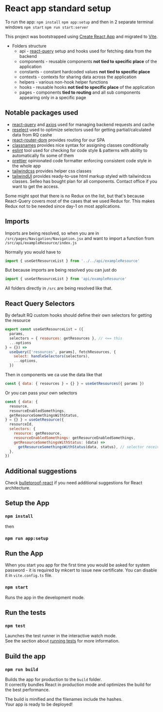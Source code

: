 # React app standard setup

To run the app:
`npm install`
`npm app:setup`
and then in 2 separate terminal windows
`npm start`
`npm run start:server`

This project was bootstrapped using [Create React App](https://github.com/facebook/create-react-app) and migrated to [Vite](https://vitejs.dev/).

- Folders structure
  - api - [react-query](https://react-query.tanstack.com/) setup and hooks used for fetching data from the backend
  - components - reusable components **not tied to specific place** of the application
  - constants - constant hardcoded values **not tied to specific place**
  - contexts - contexts for sharing data across the application
  - helpers - various non-hook helper functions
  - hooks - reusable hooks **not tied to specific place** of the application
  - pages - components **tied to routing** and all sub components appearing only in a specific page

## Notable packages used

- [react-query](https://react-query.tanstack.com/) and [axios](https://axios-http.com/) used for managing backend requests and cache
- [reselect](https://github.com/reduxjs/reselect) used to optimize selectors used for getting partial/calculated data from RQ cashe
- [react-router-dom](https://reactrouter.com/docs/en/v6) provides routing for our SPA
- [classnames](https://www.npmjs.com/package/classnames) provides nice syntax for assigning classes conditionally
- [eslint](https://www.npmjs.com/package/eslint) tool used for checking for code style & patterns with ability to automatically fix some of them
- [prettier](https://www.npmjs.com/package/prettier) opinionated code formatter enforcing consistent code style in the whole app
- [tailwindcss](https://tailwindcss.com/) provides helper css classes
- [tailwindUI](https://tailwindui.com) provides ready-to-use html markup styled with tailwindcss classes. Selleo has bought plan for all components. Contact office if you want to get the access.

Some might spot that there is no Redux on the list, but that's because React-Query covers most of the cases that we used Redux for. This makes Redux not to be needed since day-1 on most applications.

## Imports

Imports are being resolved, so when you are in `/src/pages/Navigation/Navigation.jsx` and want to import a function from `/src/api/exampleResource/index.js`

Normally you would have to

```js
import { useGetResourceList } from '../../api/exampleResource'
```

But because imports are being resolved you can just do

```js
import { useGetResourceList } from 'api/exampleResource'
```

All folders directly in `/src` are being resolved like that.

## React Query Selectors

By default RQ custom hooks should define their own selectors for getting the resource

```js
export const useGetResourceList = ({
  params,
  selectors = { resources: getResources }, // <== this
  ...options
} = {}) =>
  useQuery(['resources', params], fetchResources, {
    select: handleSelectors(selectors),
    ...options,
  })
```

Then in components we ca use the data like that

```js
const { data: { resources } = {} } = useGetResources({ params })
```

Or you can pass your own selectors

```js
const { data: {
  resource,
  resourceEnabledSomethings,
  getResourceSomethingsWithStatus,
} = {} } = useGetResource({
  resourceId,
  selectors: {
    resource: getResource,
    resourceEnabledSomethings: getResourceEnabledSomethings,
    getResourceSomethingsWithStatus: (data) =>
      getResourceSomethingsWithStatus(data, status), // selector receiving status value from component (eg. from state)
  },
})
```

## Additional suggestions

Check [bulletproof-react](https://github.com/alan2207/bulletproof-react) if you need additional suggestions for React architecture.

## Setup the App

### `npm install`

then

### `npm run app:setup`

## Run the App

When you start you app for the first time you would be asked for system password - it is required by mkcert to issue new certificate. You can disable it in `vite.config.ts` file.
### `npm start`

Runs the app in the development mode.

## Run the tests

### `npm test`

Launches the test runner in the interactive watch mode.\
See the section about [running tests](https://facebook.github.io/create-react-app/docs/running-tests) for more information.

## Build the app

### `npm run build`

Builds the app for production to the `build` folder.\
It correctly bundles React in production mode and optimizes the build for the best performance.

The build is minified and the filenames include the hashes.\
Your app is ready to be deployed!
